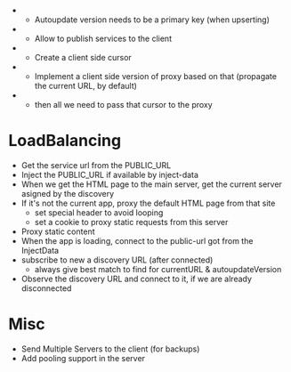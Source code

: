 - * Autoupdate version needs to be a primary key (when upserting)
- * Allow to publish services to the client
- * Create a client side cursor
- * Implement a client side version of proxy based on that (propagate the current URL, by default)
- * then all we need to pass that cursor to the proxy

# LoadBalancing

* Get the service url from the PUBLIC_URL
* Inject the PUBLIC_URL if available by inject-data
* When we get the HTML page to the main server, get the current server asigned by the discovery
* If it's not the current app, proxy the default HTML page from that site
  * set special header to avoid looping
  * set a cookie to proxy static requests from this server
* Proxy static content
* When the app is loading, connect to the public-url got from the InjectData
* subscribe to new a discovery URL (after connected)
  * always give best match to find for currentURL & autoupdateVersion
* Observe the discovery URL and connect to it, if we are already disconnected

# Misc

* Send Multiple Servers to the client (for backups)
* Add pooling support in the server
